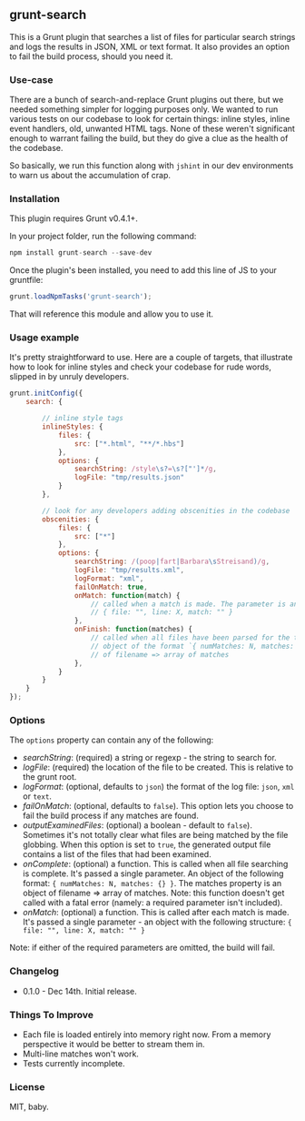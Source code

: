 ## grunt-search

This is a Grunt plugin that searches a list of files for particular search strings and logs the results in JSON, XML
or text format. It also provides an option to fail the build process, should you need it.

### Use-case

There are a bunch of search-and-replace Grunt plugins out there, but we needed something simpler for logging purposes
only. We wanted to run various tests on our codebase to look for certain things: inline styles, inline event handlers,
old, unwanted HTML tags. None of these weren't significant enough to warrant failing the build, but they do give a
clue as the health of the codebase.

So basically, we run this function along with `jshint` in our dev environments to warn us about the accumulation of crap.


### Installation

This plugin requires Grunt v0.4.1+.

In your project folder, run the following command:

```js
npm install grunt-search --save-dev
```

Once the plugin's been installed, you need to add this line of JS to your gruntfile:

```js
grunt.loadNpmTasks('grunt-search');
```

That will reference this module and allow you to use it.


### Usage example

It's pretty straightforward to use. Here are a couple of targets, that illustrate how to look for inline styles and
check your codebase for rude words, slipped in by unruly developers.

```js
grunt.initConfig({
    search: {

        // inline style tags
        inlineStyles: {
            files: {
                src: ["*.html", "**/*.hbs"]
            },
            options: {
                searchString: /style\s?=\s?["']*/g,
                logFile: "tmp/results.json"
            }
        },

        // look for any developers adding obscenities in the codebase
        obscenities: {
            files: {
                src: ["*"]
            },
            options: {
                searchString: /(poop|fart|Barbara\sStreisand)/g,
                logFile: "tmp/results.xml",
                logFormat: "xml",
                failOnMatch: true,
                onMatch: function(match) {
                    // called when a match is made. The parameter is an object of the following structure:
                    // { file: "", line: X, match: "" }
                },
                onFinish: function(matches) {
                    // called when all files have been parsed for the target. The matches parameter is an
                    // object of the format `{ numMatches: N, matches: {} }`. The matches property is an object
                    // of filename => array of matches
                },
            }
        }
    }
});
```

### Options

The `options` property can contain any of the following:

- *searchString*: (required) a string or regexp - the string to search for.
- *logFile*: (required) the location of the file to be created. This is relative to the grunt root.
- *logFormat*: (optional, defaults to `json`) the format of the log file: `json`, `xml` or `text`.
- *failOnMatch*: (optional, defaults to `false`). This option lets you choose to fail the build process if any matches
are found.
- *outputExaminedFiles*: (optional) a boolean - default to `false`). Sometimes it's not totally clear what files are
being matched by the file globbing. When this option is set to `true`, the generated output file contains a list of the
files that had been examined.
- *onComplete*: (optional) a function. This is called when all file searching is complete. It's passed a single parameter.
An object of the following format: `{ numMatches: N, matches: {} }`. The matches property is an object of
filename => array of matches. Note: this function doesn't get called with a fatal error (namely: a required parameter
isn't included).
- *onMatch*: (optional) a function. This is called after each match is made. It's passed a single parameter - an object
with the following structure: `{ file: "", line: X, match: "" }`

Note: if either of the required parameters are omitted, the build will fail.

### Changelog

- 0.1.0 - Dec 14th. Initial release.

### Things To Improve

- Each file is loaded entirely into memory right now. From a memory perspective it would be better to stream them in.
- Multi-line matches won't work.
- Tests currently incomplete.

### License

MIT, baby.
